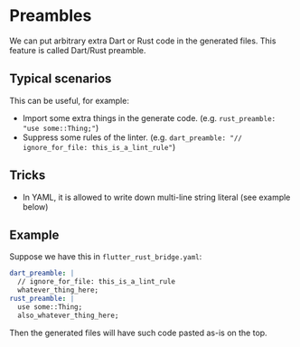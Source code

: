 # Preambles

We can put arbitrary extra Dart or Rust code in the generated files. This feature is called Dart/Rust preamble.

## Typical scenarios

This can be useful, for example:

* Import some extra things in the generate code. (e.g. `rust_preamble: "use some::Thing;"`)
* Suppress some rules of the linter. (e.g. `dart_preamble: "// ignore_for_file: this_is_a_lint_rule"`)

## Tricks

* In YAML, it is allowed to write down multi-line string literal (see example below)

## Example

Suppose we have this in `flutter_rust_bridge.yaml`:

```yaml
dart_preamble: |
  // ignore_for_file: this_is_a_lint_rule
  whatever_thing_here;
rust_preamble: |
  use some::Thing;
  also_whatever_thing_here;
```

Then the generated files will have such code pasted as-is on the top.
